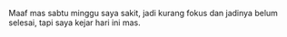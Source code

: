 Maaf mas sabtu minggu saya sakit, jadi kurang fokus dan jadinya belum selesai, tapi saya kejar hari ini mas.